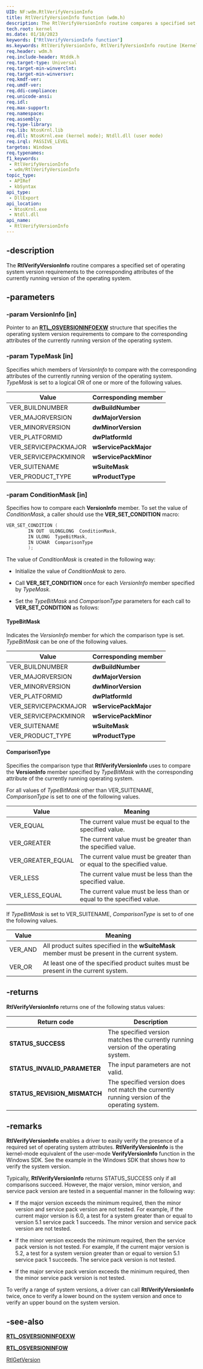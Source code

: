 ```yaml
---
UID: NF:wdm.RtlVerifyVersionInfo
title: RtlVerifyVersionInfo function (wdm.h)
description: The RtlVerifyVersionInfo routine compares a specified set of operating system version requirements to the corresponding attributes of the currently running version of the operating system.
tech.root: kernel
ms.date: 01/18/2023
keywords: ["RtlVerifyVersionInfo function"]
ms.keywords: RtlVerifyVersionInfo, RtlVerifyVersionInfo routine [Kernel-Mode Driver Architecture], k109_c0301686-a323-499f-ac04-3bc414b016cd.xml, kernel.rtlverifyversioninfo, wdm/RtlVerifyVersionInfo
req.header: wdm.h
req.include-header: Ntddk.h
req.target-type: Universal
req.target-min-winverclnt:
req.target-min-winversvr: 
req.kmdf-ver: 
req.umdf-ver: 
req.ddi-compliance: 
req.unicode-ansi: 
req.idl: 
req.max-support: 
req.namespace: 
req.assembly: 
req.type-library: 
req.lib: NtosKrnl.lib
req.dll: NtosKrnl.exe (kernel mode); Ntdll.dll (user mode)
req.irql: PASSIVE_LEVEL
targetos: Windows
req.typenames: 
f1_keywords:
 - RtlVerifyVersionInfo
 - wdm/RtlVerifyVersionInfo
topic_type:
 - APIRef
 - kbSyntax
api_type:
 - DllExport
api_location:
 - NtosKrnl.exe
 - Ntdll.dll
api_name:
 - RtlVerifyVersionInfo
---
```


## -description

The **RtlVerifyVersionInfo** routine compares a specified set of operating system version requirements to the corresponding attributes of the currently running version of the operating system.

## -parameters

### -param VersionInfo [in]

Pointer to an [**RTL_OSVERSIONINFOEXW**](/windows-hardware/drivers/ddi/wdm/ns-wdm-_osversioninfoexw) structure that specifies the operating system version requirements to compare to the corresponding attributes of the currently running version of the operating system.

### -param TypeMask [in]

Specifies which members of *VersionInfo* to compare with the corresponding attributes of the currently running version of the operating system. *TypeMask* is set to a logical OR of one or more of the following values.

| Value | Corresponding member |
|---|---|
| VER_BUILDNUMBER | **dwBuildNumber** |
| VER_MAJORVERSION | **dwMajorVersion** |
| VER_MINORVERSION | **dwMinorVersion** |
| VER_PLATFORMID | **dwPlatformId** |
| VER_SERVICEPACKMAJOR | **wServicePackMajor** |
| VER_SERVICEPACKMINOR | **wServicePackMinor** |
| VER_SUITENAME | **wSuiteMask** |
| VER_PRODUCT_TYPE | **wProductType** |

### -param ConditionMask [in]

Specifies how to compare each **VersionInfo** member. To set the value of *ConditionMask*, a caller should use the **VER_SET_CONDITION** macro:

```cpp
VER_SET_CONDITION (
        IN OUT  ULONGLONG  ConditionMask,
        IN ULONG  TypeBitMask,
        IN UCHAR  ComparisonType
        );
```

The value of *ConditionMask* is created in the following way:

- Initialize the value of *ConditionMask* to zero.

- Call **VER_SET_CONDITION** once for each *VersionInfo* member   specified by *TypeMask*.

- Set the *TypeBitMask* and *ComparisonType* parameters for each call to **VER_SET_CONDITION** as follows:

#### TypeBitMask

Indicates the *VersionInfo* member for which the comparison type is set. *TypeBitMask* can be one of the following values.

| Value | Corresponding member |
|---|---|
| VER_BUILDNUMBER | **dwBuildNumber** |
| VER_MAJORVERSION | **dwMajorVersion** |
| VER_MINORVERSION | **dwMinorVersion** |
| VER_PLATFORMID | **dwPlatformId** |
| VER_SERVICEPACKMAJOR | **wServicePackMajor** |
| VER_SERVICEPACKMINOR | **wServicePackMinor** |
| VER_SUITENAME | **wSuiteMask** |
| VER_PRODUCT_TYPE | **wProductType** |

#### ComparisonType

Specifies the comparison type that **RtlVerifyVersionInfo** uses to compare the **VersionInfo** member specified by *TypeBitMask* with the corresponding attribute of the currently running operating system.

For all values of *TypeBitMask* other than VER_SUITENAME, *ComparisonType* is set to one of the following values.

| Value | Meaning |
|---|---|
| VER_EQUAL | The current value must be equal to the specified value. |
| VER_GREATER | The current value must be greater than the specified value. |
| VER_GREATER_EQUAL | The current value must be greater than or equal to the specified value. |
| VER_LESS | The current value must be less than the specified value. |
| VER_LESS_EQUAL | The current value must be less than or equal to the specified value. |

If *TypeBitMask* is set to VER_SUITENAME, *ComparisonType* is set to of one the following values.

| Value | Meaning |
|---|---|
| VER_AND | All product suites specified in the **wSuiteMask** member must be present in the current system. |
| VER_OR | At least one of the specified product suites must be present in the current system. |

## -returns

**RtlVerifyVersionInfo** returns one of the following status values:

| Return code | Description |
|---|---|
| **STATUS_SUCCESS** | The specified version matches the currently running version of the operating system. |
| **STATUS_INVALID_PARAMETER** | The input parameters are not valid. |
| **STATUS_REVISION_MISMATCH** | The specified version does not match the currently running version of the operating system. |

## -remarks

**RtlVerifyVersionInfo** enables a driver to easily verify the presence of a required set of operating system attributes. **RtlVerifyVersionInfo** is the kernel-mode equivalent of the user-mode **VerifyVersionInfo** function in the Windows SDK. See the example in the Windows SDK that shows how to verify the system version.

Typically, **RtlVerifyVersionInfo** returns STATUS_SUCCESS only if all comparisons succeed. However, the major version, minor version, and service pack version are tested in a sequential manner in the following way:

- If the major version exceeds the minimum required, then the minor version and service pack version are not tested. For example, if the current major version is 6.0, a test for a system greater than or equal to version 5.1 service pack 1 succeeds. The minor version and service pack version are not tested.

- If the minor version exceeds the minimum required, then the service pack version is not tested. For example, if the current major version is 5.2, a test for a system version greater than or equal to version 5.1 service pack 1 succeeds. The service pack version is not tested.

- If the major service pack version exceeds the minimum required, then the minor service pack version is not tested.

To verify a range of system versions, a driver can call **RtlVerifyVersionInfo** twice, once to verify a lower bound on the system version and once to verify an upper bound on the system version.

## -see-also

[**RTL_OSVERSIONINFOEXW**](/windows-hardware/drivers/ddi/wdm/ns-wdm-_osversioninfoexw)

[**RTL_OSVERSIONINFOW**](/windows-hardware/drivers/ddi/wdm/ns-wdm-_osversioninfow)

[RtlGetVersion](/windows-hardware/drivers/ddi/wdm/nf-wdm-rtlgetversion)
